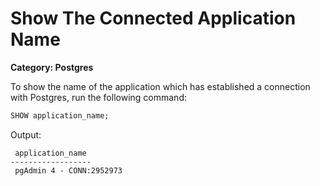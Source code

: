 # Show The Connected Application Name

__Category: Postgres__

To show the name of the application which has established a connection with Postgres, run the following command:

```sql
SHOW application_name;
```

Output:

```
 application_name
------------------
 pgAdmin 4 - CONN:2952973
```

